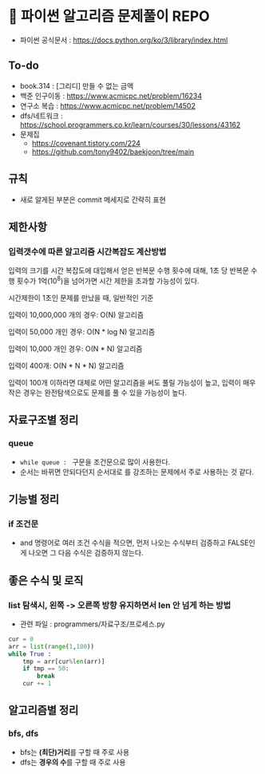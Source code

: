 # 📁 파이썬 알고리즘 문제풀이 REPO 
- 파이썬 공식문서 : https://docs.python.org/ko/3/library/index.html
## To-do
- book.314 : [그리디] 만들 수 없는 금액 
- 백준 인구이동 : https://www.acmicpc.net/problem/16234
- 연구소 복습 : https://www.acmicpc.net/problem/14502
- dfs/네트워크 : https://school.programmers.co.kr/learn/courses/30/lessons/43162
- 문제집
  - https://covenant.tistory.com/224
  - https://github.com/tony9402/baekjoon/tree/main
## 규칙
- 새로 알게된 부분은 commit 메세지로 간략히 표현

## 제한사항

### 입력갯수에 따른 알고리즘 시간복잡도 계산방법

입력의 크기를 시간 복잡도에 대입해서 얻은 반복문 수행 횟수에 대해, 1초 당 반복문 수행 횟수가 1억($10^8$)을 넘어가면 시간 제한을 초과할 가능성이 있다.


시간제한이 1초인 문제를 만났을 때, 일반적인 기준

입력이 10,000,000 개의 경우: O(N) 알고리즘

입력이 50,000 개인 경우: O(N * log N) 알고리즘

입력이 10,000 개인 경우: O(N * N) 알고리즘

입력이 400개: O(N * N * N) 알고리즘


입력이 100개 이하라면 대체로 어떤 알고리즘을 써도 풀릴 가능성이 높고, 입력이 매우 작은 경우는 완전탐색으로도 문제를 풀 수 있을 가능성이 높다.

## 자료구조별 정리 
### queue
- `while queue : ` 구문을 조건문으로 많이 사용한다. 
- 순서는 바뀌면 안되다던지 순서대로 를 강조하는 문제에서 주로 사용하는 것 같다. 

## 기능별 정리
### if 조건문
- and 명령어로 여러 조건 수식을 적으면, 먼저 나오는 수식부터 검증하고 FALSE인게 나오면 그 다음 수식은 검증하지 않는다.

## 좋은 수식 및 로직
### list 탐색시, 왼쪽 -> 오른쪽 방향 유지하면서 len 안 넘게 하는 방법
- 관련 파일 : programmers/자료구조/프로세스.py
```python
cur = 0
arr = list(range(1,100))
while True :
    tmp = arr[cur%len(arr)]
    if tmp == 50:
        break
    cur += 1
```

## 알고리즘별 정리 
### bfs, dfs
- bfs는 **(최단)거리**를 구할 때 주로 사용 
- dfs는 **경우의 수**를 구할 때 주로 사용 
